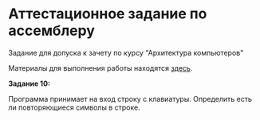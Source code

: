 # Аттестационное задание по ассемблеру
Задание для допуска к зачету по курсу "Архитектура компьютеров"

Материалы для выполнения работы находятся [здесь](https://github.com/Shubin-vadim/Assembler).

<b>Задание 10:</b>

Программа принимает на вход строку с клавиатуры. Определить есть ли повторяющиеся символы в строке.
